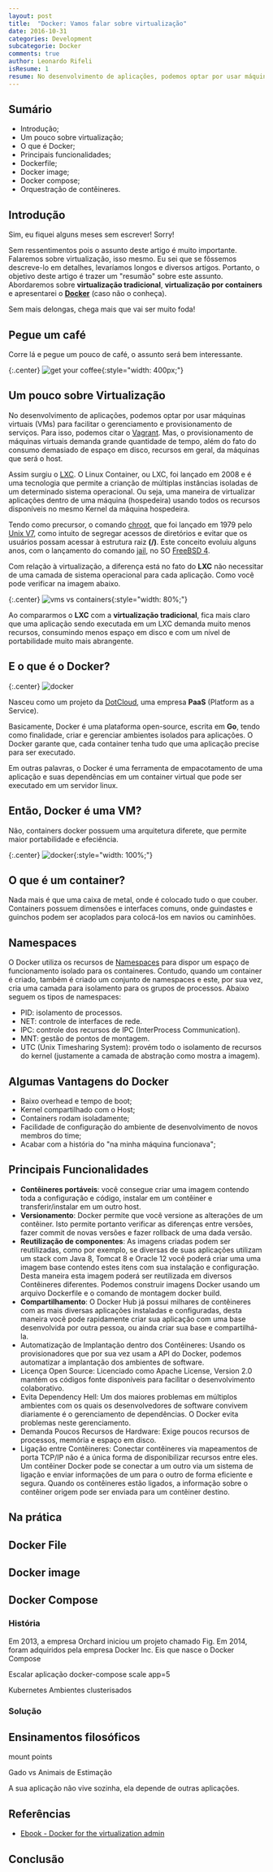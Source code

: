 ```yaml
---
layout: post
title:  "Docker: Vamos falar sobre virtualização"
date: 2016-10-31
categories: Development
subcategorie: Docker
comments: true
author: Leonardo Rifeli
isResume: 1
resume: No desenvolvimento de aplicações, podemos optar por usar máquinas virtuais (VMs) para facilitar o gerenciamento e provisionamento de serviços. Para isso, podemos citar o Vagrant. Mas, o provisionamento de máquinas virtuais demanda grande quantidade de tempo, além do fato do consumo demasiado de espaço em disco, recursos em geral, da máquinas que será o host.
---
```


## Sumário

- Introdução;
- Um pouco sobre virtualização;
- O que é Docker;
- Principais funcionalidades;
- Dockerfile;
- Docker image;
- Docker compose;
- Orquestração de contêineres.

## Introdução

Sim, eu fiquei alguns meses sem escrever! Sorry!

Sem ressentimentos pois o assunto deste artigo é muito importante. Falaremos sobre virtualização, isso mesmo. Eu sei que se fôssemos descreve-lo em detalhes, levaríamos longos e diversos artigos. Portanto, o objetivo deste artigo é trazer um "resumão" sobre este assunto. Abordaremos sobre **virtualização tradicional**, **virtualização por containers** e apresentarei o **[Docker](https://www.docker.com/)** (caso não o conheça).

Sem mais delongas, chega mais que vai ser muito foda!

## Pegue um café

Corre lá e pegue um pouco de café, o assunto será bem interessante.

{:.center}
![get your coffee](/img/posts/2016/10/31/get-coffee.gif){:style="width: 400px;"}

## Um pouco sobre Virtualização

No desenvolvimento de aplicações, podemos optar por usar máquinas virtuais (VMs) para facilitar o gerenciamento e provisionamento de serviços. Para isso, podemos citar o [Vagrant](https://www.vagrantup.com/). Mas, o provisionamento de máquinas virtuais demanda grande quantidade de tempo, além do fato do consumo demasiado de espaço em disco, recursos em geral, da máquinas que será o host.

Assim surgiu o [LXC](https://en.wikipedia.org/wiki/LXC). O Linux Container, ou LXC, foi lançado em 2008 e é uma tecnologia que permite a crianção de múltiplas instâncias isoladas de um determinado sistema operacional. Ou seja, uma maneira de virtualizar aplicações dentro de uma máquina (hospedeira) usando todos os recursos disponíveis no mesmo Kernel da máquina
hospedeira.

Tendo como precursor, o comando [chroot](https://en.wikipedia.org/wiki/Chroot), que foi lançado em 1979 pelo [Unix V7](https://en.wikipedia.org/wiki/Version_7_Unix), como intuito de segregar acessos de diretórios e evitar que os usuários possam acessar à estrutura raiz **(/)**. Este conceito evoluiu alguns anos, com o lançamento do comando [jail](https://www.freebsd.org/cgi/man.cgi?query=jail&sektion=8&manpath=freebsd-release-ports), no SO [FreeBSD 4](https://www.freebsd.org/releases/4.0R/announce.html).

Com relação à virtualização, a diferença está no fato do **LXC** não necessitar de uma camada de sistema operacional para cada aplicação. Como você pode verificar na imagem abaixo.

{:.center}
![vms vs containers](/img/posts/2016/10/31/container-structure.png){:style="width: 80%;"}

Ao compararmos o **LXC** com a **virtualização tradicional**, fica mais claro que uma aplicação sendo executada em um LXC demanda muito menos recursos, consumindo menos espaço em disco e com um nível de portabilidade muito mais abrangente.

## E o que é o Docker?

{:.center}
![docker](/img/posts/2016/10/31/docker.png)

Nasceu como um projeto da [DotCloud](https://cloud.docker.com/), uma empresa **PaaS** (Platform as a Service).

Basicamente, Docker é uma plataforma open-source, escrita em **Go**, tendo como finalidade, criar e gerenciar ambientes isolados para aplicações. O Docker garante que, cada container tenha tudo que uma aplicação precise para ser executado.

Em outras palavras, o Docker é uma ferramenta de empacotamento de uma aplicação e suas dependências em um container virtual que pode ser executado em um servidor linux.

## Então, Docker é uma VM?

Não, containers docker possuem uma arquitetura diferete, que permite maior portabilidade e efeciência.

{:.center}
![docker](/img/posts/2016/10/31/docker-system.png){:style="width: 100%;"}

## O que é um container?

Nada mais é que uma caixa de metal, onde é colocado tudo o que couber. Containers possuem dimensões e interfaces comuns, onde guindastes e guinchos podem ser acoplados para colocá-los em navios ou caminhões.

## Namespaces

O Docker utiliza os recursos de [Namespaces](https://en.wikipedia.org/wiki/Namespace) para dispor um espaço de funcionamento isolado para os containeres. Contudo, quando um container é criado, também é criado um conjunto de namespaces e este, por sua vez, cria uma camada para isolamento para os grupos de processos. Abaixo seguem os tipos de namespaces:

- PID: isolamento de processos.
- NET: controle de interfaces de rede.
- IPC: controle dos recursos de IPC (InterProcess Communication).
- MNT: gestão de pontos de montagem.
- UTC (Unix Timesharing System): provém todo o isolamento de recursos do kernel (justamente a camada de abstração como mostra a imagem).

## Algumas Vantagens do Docker

- Baixo overhead e tempo de boot;
- Kernel compartilhado com o Host;
- Containers rodam isoladamente;
- Facilidade de configuração do ambiente de desenvolvimento de novos membros do time;
- Acabar com a história do "na minha máquina funcionava";

## Principais Funcionalidades

- **Contêineres portáveis**: você consegue criar uma imagem contendo toda a configuração e código, instalar em um contêiner e transferir/instalar em um outro host.
- **Versionamento**: Docker permite que você versione as alterações de um contêiner. Isto permite portanto verificar as diferenças entre versões, fazer commit de novas versões e fazer rollback de uma dada versão.
- **Reutilização de componentes**: As imagens criadas podem ser reutilizadas, como por exemplo, se diversas de suas aplicações utilizam um stack com Java 8, Tomcat 8 e Oracle 12 você poderá criar uma uma imagem base contendo estes itens com sua instalação e configuração. Desta maneira esta imagem poderá ser reutilizada em diversos Contêineres diferentes. Podemos construir imagens Docker usando um arquivo Dockerfile e o comando de montagem docker build.
- **Compartilhamento**: O Docker Hub já possui milhares de contêineres com as mais diversas aplicações instaladas e configuradas, desta maneira você pode rapidamente criar sua aplicação com uma base desenvolvida por outra pessoa, ou ainda criar sua base e compartilhá-la.
- Automatização de Implantação dentro dos Contêineres: Usando os provisionadores que por sua vez usam a API do Docker, podemos automatizar a implantação dos ambientes de software.
- Licença Open Source: Licenciado como Apache License, Version 2.0 mantém os códigos fonte disponíveis para facilitar o desenvolvimento colaborativo.
- Evita Dependency Hell: Um dos maiores problemas em múltiplos ambientes com os quais os desenvolvedores de software convivem diariamente é o gerenciamento de dependências. O Docker evita problemas neste gerenciamento.
- Demanda Poucos Recursos de Hardware: Exige poucos recursos de processos, memória e espaço em disco.
- Ligação entre Contêineres: Conectar contêineres via mapeamentos de porta TCP/IP não é a única forma de disponibilizar recursos entre eles. Um contêiner Docker pode se conectar a um outro via um sistema de ligação e enviar informações de um para o outro de forma eficiente e segura. Quando os contêineres estão ligados, a informação sobre o contêiner origem pode ser enviada para um contêiner destino.

## Na prática

## Docker File

## Docker image

## Docker Compose

### História

Em 2013, a empresa Orchard iniciou um projeto chamado Fig.
Em 2014, foram adquiridos pela empresa Docker Inc.
Eis que nasce o Docker Compose

Escalar aplicação
docker-compose scale app=5

Kubernetes
Ambientes clusterisados

### Solução

## Ensinamentos filosóficos

mount points

Gado vs Animais de Estimação

A sua aplicação não vive sozinha, ela depende de outras aplicações.

## Referências

- [Ebook - Docker for the virtualization admin](https://goto.docker.com/rs/929-FJL-178/images/Docker-for-Virtualization-Admin-eBook.pdf)

## Conclusão
